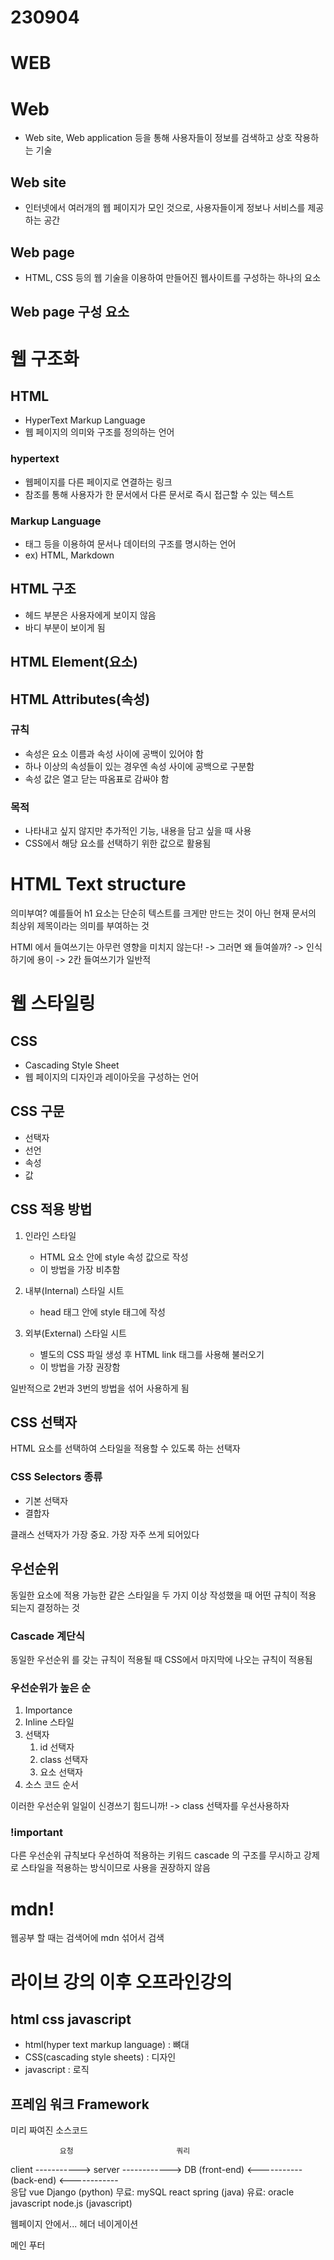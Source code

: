 # 230904
# WEB

# Web
- Web site, Web application 등을 통해 사용자들이 정보를 검색하고 상호 작용하는 기술

## Web site
- 인터넷에서 여러개의 웹 페이지가 모인 것으로, 사용자들이게 정보나 서비스를 제공하는 공간

## Web page
- HTML, CSS 등의 웹 기술을 이용하여 만들어진 웹사이트를 구성하는 하나의 요소

## Web page 구성 요소


# 웹 구조화

## HTML
- HyperText Markup Language
- 웹 페이지의 의미와 구조를 정의하는 언어


### hypertext
- 웹페이지를 다른 페이지로 연결하는 링크
- 참조를 통해 사용자가 한 문서에서 다른 문서로 즉시 접근할 수 있는 텍스트

### Markup Language
- 태그 등을 이용하여 문서나 데이터의 구조를 명시하는 언어
- ex) HTML, Markdown


## HTML 구조
- 헤드 부분은 사용자에게 보이지 않음
- 바디 부분이 보이게 됨

## HTML Element(요소)

## HTML Attributes(속성)
### 규칙
- 속성은 요소 이름과 속성 사이에 공백이 있어야 함
- 하나 이상의 속성들이 있는 경우엔 속성 사이에 공백으로 구분함
- 속성 값은 열고 닫는 따옴표로 감싸야 함
### 목적
- 나타내고 싶지 않지만 추가적인 기능, 내용을 담고 싶을 때 사용
- CSS에서 해당 요소를 선택하기 위한 값으로 활용됨
  
# HTML Text structure
의미부여?
예를들어 h1 요소는 단순히 텍스트를 크게만 만드는 것이 아닌 현재 문서의 최상위 제목이라는 의미를 부여하는 것

HTMl 에서 들여쓰기는 아무런 영향을 미치지 않는다!
-> 그러면 왜 들여쓸까?
-> 인식하기에 용이
-> 2칸 들여쓰기가 일반적


# 웹 스타일링
## CSS
- Cascading Style Sheet
- 웹 페이지의 디자인과 레이아웃을 구성하는 언어

## CSS 구문
- 선택자
- 선언
- 속성
- 값

## CSS 적용 방법
1. 인라인 스타일
   - HTML 요소 안에 style 속성 값으로 작성
   - 이 방법을 가장 비추함

2. 내부(Internal) 스타일 시트
   - head 태그 안에 style 태그에 작성

3. 외부(External) 스타일 시트
   - 별도의 CSS 파일 생성 후 HTML link 태그를 사용해 불러오기
   - 이 방법을 가장 권장함

일반적으로 2번과 3번의 방법을 섞어 사용하게 됨

## CSS 선택자
HTML 요소를 선택하여 스타일을 적용할 수 있도록 하는 선택자

### CSS Selectors 종류
- 기본 선택자
- 결합자

클래스 선택자가 가장 중요. 가장 자주 쓰게 되어있다

## 우선순위
동일한 요소에 적용 가능한 같은 스타일을 두 가지 이상 작성했을 때 어떤 규칙이 적용 되는지 결정하는 것

### Cascade 계단식
동일한 우선순위 를 갖는 규칙이 적용될 때 CSS에서 마지막에 나오는 규칙이 적용됨

### 우선순위가 높은 순
1. Importance
2. Inline 스타일
3. 선택자
   1. id 선택자
   2. class 선택자
   3. 요소 선택자
4. 소스 코드 순서

이러한 우선순위 일일이 신경쓰기 힘드니까! -> class 선택자를 우선사용하자

### !important
다른 우선순위 규칙보다 우선하여 적용하는 키워드
cascade 의 구조를 무시하고 강제로 스타일을 적용하는 방식이므로 사용을 권장하지 않음

# mdn!
웹공부 할 때는 검색어에 mdn 섞어서 검색


# 라이브 강의 이후 오프라인강의

## html css javascript
- html(hyper text markup language) : 뼈대
- CSS(cascading style sheets) : 디자인
- javascript : 로직

## 프레임 워크 Framework
미리 짜여진 소스코드
 
               요청                       쿼리
   client   ----------->   server    ------------>    DB 
(front-end) <-----------  (back-end) <------------     
               응답
    vue               Django (python)             무료: mySQL
   react               spring (java)              유료: oracle
 javascript         node.js (javascript)



웹페이지 안에서...
헤더 네이게이션

메인
푸터